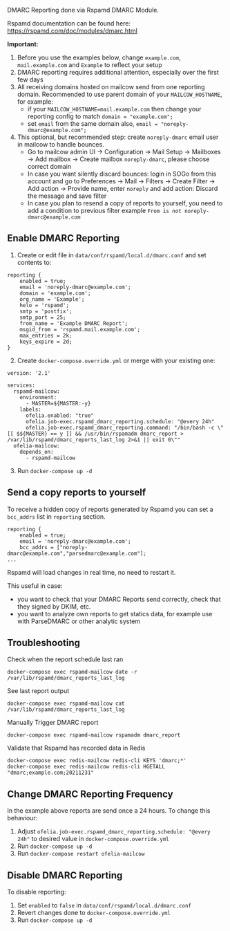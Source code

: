 DMARC Reporting done via Rspamd DMARC Module.

Rspamd documentation can be found here: https://rspamd.com/doc/modules/dmarc.html

**Important:**
1. Before you use the examples below, change `example.com`, `mail.example.com` and `Example` to reflect your setup
2. DMARC reporting requires additional attention, especially over the first few days
3. All receiving domains hosted on mailcow send from one reporting domain. Recommended to use parent domain of your `MAILCOW_HOSTNAME`, for example:
    - if your `MAILCOW_HOSTNAME=mail.example.com` then change your reporting config to match `domain = "example.com";`
    - set `email` from the same domain also, `email = "noreply-dmarc@example.com";`
4. This optional, but recommended step: create `noreply-dmarc` email user in mailcow to handle bounces.
    - Go to mailcow admin UI → Configuration → Mail Setup → Mailboxes → Add mailbox → Create mailbox `noreply-dmarc`, please choose correct domain
    - In case you want silently discard bounces: login in SOGo from this account and go to Preferences → Mail → Filters → Create Filter → Add action → Provide name, enter `noreply` and add action: Discard the message and save filter
    - In case you plan to resend a copy of reports to yourself, you need to add a condition to previous filter example `From is not noreply-dmarc@example.com`

## Enable DMARC Reporting
1. Create or edit file in `data/conf/rspamd/local.d/dmarc.conf` and set contents to:
```
reporting {
    enabled = true;
    email = 'noreply-dmarc@example.com';
    domain = 'example.com';
    org_name = 'Example';
    helo = 'rspamd';
    smtp = 'postfix';
    smtp_port = 25;
    from_name = 'Example DMARC Report';
    msgid_from = 'rspamd.mail.example.com';
    max_entries = 2k;
    keys_expire = 2d;
}
```
2. Create `docker-compose.override.yml` or merge with your existing one:
```
version: '2.1'

services:
  rspamd-mailcow:
    environment:
      - MASTER=${MASTER:-y}
    labels:
      ofelia.enabled: "true"
      ofelia.job-exec.rspamd_dmarc_reporting.schedule: "@every 24h"
      ofelia.job-exec.rspamd_dmarc_reporting.command: "/bin/bash -c \"[[ $${MASTER} == y ]] && /usr/bin/rspamadm dmarc_report > /var/lib/rspamd/dmarc_reports_last_log 2>&1 || exit 0\""
  ofelia-mailcow:
    depends_on:
      - rspamd-mailcow
```
3. Run `docker-compose up -d`

## Send a copy reports to yourself
To receive a hidden copy of reports generated by Rspamd you can set a `bcc_addrs` list in `reporting` section.

```
reporting {
    enabled = true;
    email = 'noreply-dmarc@example.com';
    bcc_addrs = ["noreply-dmarc@example.com","parsedmarc@example.com"];
...
```

Rspamd will load changes in real time, no need to restart it.

This useful in case:
- you want to check that your DMARC Reports send correctly, check that they signed by DKIM, etc.
- you want to analyze own reports to get statics data, for example use with ParseDMARC or other analytic system

## Troubleshooting

Check when the report schedule last ran
```
docker-compose exec rspamd-mailcow date -r /var/lib/rspamd/dmarc_reports_last_log
```

See last report output
```
docker-compose exec rspamd-mailcow cat /var/lib/rspamd/dmarc_reports_last_log
```

Manually Trigger DMARC report
```
docker-compose exec rspamd-mailcow rspamadm dmarc_report
```

Validate that Rspamd has recorded data in Redis
```
docker-compose exec redis-mailcow redis-cli KEYS 'dmarc;*'
docker-compose exec redis-mailcow redis-cli HGETALL "dmarc;example.com;20211231"
```

## Change DMARC Reporting Frequency
In the example above reports are send once a 24 hours. To change this behaviour:
1. Adjust `ofelia.job-exec.rspamd_dmarc_reporting.schedule: "@every 24h"` to desired value in `docker-compose.override.yml`
2. Run `docker-compose up -d`
3. Run `docker-compose restart ofelia-mailcow`

## Disable DMARC Reporting
To disable reporting:
1. Set `enabled` to `false` in `data/conf/rspamd/local.d/dmarc.conf`
2. Revert changes done to `docker-compose.override.yml`
3. Run `docker-compose up -d`
